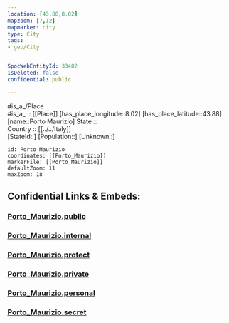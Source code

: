 ```yaml
---
location: [43.88,8.02] 
mapzoom: [7,12] 
mapmarker: city 
type: City
tags:
- geo/City


SpocWebEntityId: 33482
isDeleted: false
confidential: public

---
```

#is_a_/Place  
#is_a_ :: [[Place]] 
[has_place_longitude::8.02] 
[has_place_latitude::43.88] 
[name::Porto Maurizio] 
State ::  
Country :: [[../../Italy]]  
[StateId::] 
[Population::] 
[Unknown::] 


```leaflet
id: Porto Maurizio
coordinates: [[Porto_Maurizio]] 
markerFile: [[Porto_Maurizio]] 
defaultZoom: 11 
maxZoom: 18
```


## Confidential Links & Embeds: 

### [Porto_Maurizio.public](/_public/\Earth\Continent\Europe\Europe~South\Italy\CityPorto_Maurizio.public.md) 

### [Porto_Maurizio.internal](/_internal/\Earth\Continent\Europe\Europe~South\Italy\CityPorto_Maurizio.internal.md) 

### [Porto_Maurizio.protect](/_protect/\Earth\Continent\Europe\Europe~South\Italy\CityPorto_Maurizio.protect.md) 

### [Porto_Maurizio.private](/_private/\Earth\Continent\Europe\Europe~South\Italy\CityPorto_Maurizio.private.md) 

### [Porto_Maurizio.personal](/_personal/\Earth\Continent\Europe\Europe~South\Italy\CityPorto_Maurizio.personal.md) 

### [Porto_Maurizio.secret](/_secret/\Earth\Continent\Europe\Europe~South\Italy\CityPorto_Maurizio.secret.md)


